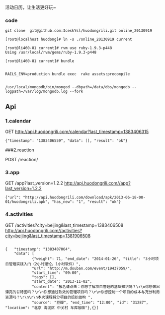 活动日历，让生活更好玩~

### code
```
git clone  git@github.com:IceskYsl/huodongrili.git online_20130919

[root@localhost huodong]# ln -s ./online_20130919 current

[root@li460-81 current]# rvm use ruby-1.9.3-p448
Using /usr/local/rvm/gems/ruby-1.9.3-p448

[root@li460-81 current]# bundle 


RAILS_ENV=production bundle exec  rake assets:precompile


/usr/local/mongodb/bin/mongod --dbpath=/data/dbs/mongodb --logpath=/var/log/mongodb.log --fork

```

## Api

### 1.calendar

GET http://api.huodongrili.com/calendar?last_timestamp=1383406315

```
{"timestamp": "1383406559", "data": [], "result": "ok"}
```

###2.reaction

POST /reaction/

### 3.app

GET /app?last_version=1.2.2
http://api.huodongrili.com//app?last_version=1.2.2

```
{"url": "http://api.huodongrili.com/download/apk/2013-06-18-00-01/huodongrili.apk", "has_new": "1", "result": "ok"}
```

### 4.activities

GET /activities?city=beijing&last_timestamp=1383406508 
http://api.huodongrili.com//activities?city=beijing&last_timestamp=1381906508

```

{	"timestamp": "1383407064", 
	"data": [
			{"weight": 71, "end_date": "2014-01-26", "title": "3小时项目管理实践入门（2小时理论，1小时软件）", 
			"url": "http://m.douban.com/event/19437059/", 
			"start_time": "09:00", 
			"tags": [], 
			"start_date": "2013-11-02", 
			"content": "报名请点击：你想了解项目管理的基础知识吗？\r\n你想做出漂亮的甘特图吗？\r\n你想通过软效的管理项目吗？\r\n你想控制一个项目的成本与充分利用资源吗？\r\n\r\n本次课程将分项目的组织结构 ", 
			"source": "豆瓣", "end_time": "12:00", "id": "31287", "location": "北京 海淀区 中关村 车库咖啡"},{}]
```
